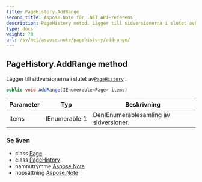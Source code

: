 ```yaml
---
title: PageHistory.AddRange
second_title: Aspose.Note för .NET API-referens
description: PageHistory metod. Lägger till sidversionerna i slutet avPageHistory .
type: docs
weight: 70
url: /sv/net/aspose.note/pagehistory/addrange/
---
```

## PageHistory.AddRange method

Lägger till sidversionerna i slutet av[`PageHistory`](../) .

```csharp
public void AddRange(IEnumerable<Page> items)
```

| Parameter | Typ | Beskrivning |
| --- | --- | --- |
| items | IEnumerable`1 | DenIEnumerablesamling av sidversioner. |

### Se även

* class [Page](../../page/)
* class [PageHistory](../)
* namnutrymme [Aspose.Note](../../pagehistory/)
* hopsättning [Aspose.Note](../../../)


